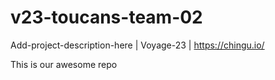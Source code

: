 # v23-toucans-team-02
Add-project-description-here | Voyage-23 | https://chingu.io/

This is our awesome repo